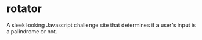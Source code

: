 # rotator
A sleek looking Javascript challenge site that determines if a user's input is a palindrome or not.
